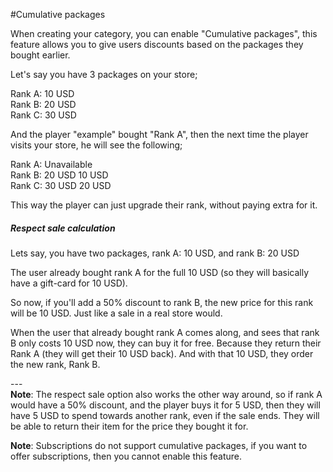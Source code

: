 #Cumulative packages

When creating your category, you can enable "Cumulative packages", this feature allows you to give users discounts based on the packages they bought earlier.

Let's say you have 3 packages on your store;

Rank A: 10 USD  
Rank B: 20 USD  
Rank C: 30 USD  
  
And the player "example" bought "Rank A", then the next time the player visits your store, he will see the following;   
  
Rank A: Unavailable  
Rank B: 20 USD 10 USD   
Rank C: 30 USD 20 USD  
  
This way the player can just upgrade their rank, without paying extra for it.

##### Respect sale calculation

Lets say, you have two packages, rank A: 10 USD, and rank B: 20 USD

The user already bought rank A for the full 10 USD (so they will basically have a gift-card for 10 USD).

So now, if you'll add a 50% discount to rank B, the new price for this rank will be 10 USD. Just like a sale in a real store would.

When the user that already bought rank A comes along, and sees that rank B only costs 10 USD now, they can buy it for free. Because they return their Rank A (they will get their 10 USD back). And with that 10 USD, they order the new rank, Rank B.

\---  
**Note**: The respect sale option also works the other way around, so if rank A would have a 50% discount, and the player buys it for 5 USD, then they will have 5 USD to spend towards another rank, even if the sale ends. They will be able to return their item for the price they bought it for.

**Note**: Subscriptions do not support cumulative packages, if you want to offer subscriptions, then you cannot enable this feature.